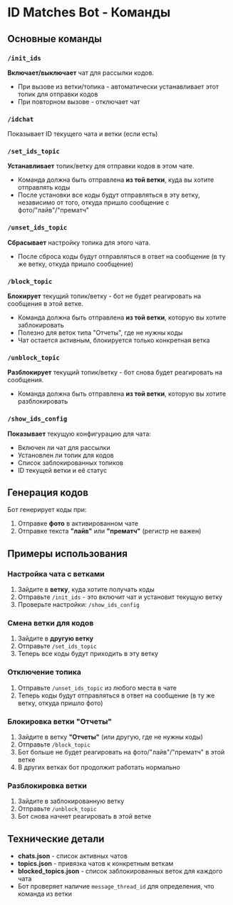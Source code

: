 # ID Matches Bot - Команды

## Основные команды

### `/init_ids`
**Включает/выключает** чат для рассылки кодов.
- При вызове из ветки/топика - автоматически устанавливает этот топик для отправки кодов
- При повторном вызове - отключает чат

### `/idchat`
Показывает ID текущего чата и ветки (если есть)

### `/set_ids_topic`
**Устанавливает** топик/ветку для отправки кодов в этом чате.
- Команда должна быть отправлена **из той ветки**, куда вы хотите отправлять коды
- После установки все коды будут отправляться в эту ветку, независимо от того, откуда пришло сообщение с фото/"лайв"/"прематч"

### `/unset_ids_topic`
**Сбрасывает** настройку топика для этого чата.
- После сброса коды будут отправляться в ответ на сообщение (в ту же ветку, откуда пришло сообщение)

### `/block_topic`
**Блокирует** текущий топик/ветку - бот не будет реагировать на сообщения в этой ветке.
- Команда должна быть отправлена **из той ветки**, которую вы хотите заблокировать
- Полезно для веток типа "Отчеты", где не нужны коды
- Чат остается активным, блокируется только конкретная ветка

### `/unblock_topic`
**Разблокирует** текущий топик/ветку - бот снова будет реагировать на сообщения.
- Команда должна быть отправлена **из той ветки**, которую вы хотите разблокировать

### `/show_ids_config`
**Показывает** текущую конфигурацию для чата:
- Включен ли чат для рассылки
- Установлен ли топик для кодов
- Список заблокированных топиков
- ID текущей ветки и её статус

## Генерация кодов

Бот генерирует коды при:
1. Отправке **фото** в активированном чате
2. Отправке текста **"лайв"** или **"прематч"** (регистр не важен)

## Примеры использования

### Настройка чата с ветками

1. Зайдите в **ветку**, куда хотите получать коды
2. Отправьте `/init_ids` - это включит чат и установит текущую ветку
3. Проверьте настройки: `/show_ids_config`

### Смена ветки для кодов

1. Зайдите в **другую ветку**
2. Отправьте `/set_ids_topic`
3. Теперь все коды будут приходить в эту ветку

### Отключение топика

1. Отправьте `/unset_ids_topic` из любого места в чате
2. Теперь коды будут отправляться в ответ на сообщение (в ту же ветку, откуда пришло фото)

### Блокировка ветки "Отчеты"

1. Зайдите в ветку **"Отчеты"** (или другую, где не нужны коды)
2. Отправьте `/block_topic`
3. Бот больше не будет реагировать на фото/"лайв"/"прематч" в этой ветке
4. В других ветках бот продолжит работать нормально

### Разблокировка ветки

1. Зайдите в заблокированную ветку
2. Отправьте `/unblock_topic`
3. Бот снова начнет реагировать в этой ветке

## Технические детали

- **chats.json** - список активных чатов
- **topics.json** - привязка чатов к конкретным веткам
- **blocked_topics.json** - список заблокированных веток для каждого чата
- Бот проверяет наличие `message_thread_id` для определения, что команда из ветки
